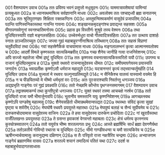 001  वैशम्पायन उवाच
001a ततः प्रविश्य भवनं प्रसुप्तो मधुसूदनः
001c याममात्रावशेषायां यामिन्यां प्रत्यबुध्यत
002a स ध्यानपथमाश्रित्य सर्वज्ञानानि माधवः
002c अवलोक्य ततः पश्चाद्दध्यौ ब्रह्म सनातनम्
003a ततः श्रुतिपुराणज्ञाः शिक्षिता रक्तकण्ठिनः
003c अस्तुवन्विश्वकर्माणं वासुदेवं प्रजापतिम्
004a पठन्ति पाणिस्वनिकास्तथा गायन्ति गायनाः
004c शङ्खानकमृदङ्गांश्च प्रवाद्यन्त सहस्रशः
005a वीणापणववेणूनां स्वनश्चातिमनोरमः
005c प्रहास इव विस्तीर्णः शुश्रुवे तस्य वेश्मनः
006a तथा युधिष्ठिरस्यापि राज्ञो मङ्गलसंहिताः
006c उच्चेरुर्मधुरा वाचो गीतवादित्रसंहिताः
007a तत उत्थाय दाशार्हः स्नातः प्राञ्जलिरच्युतः
007c जप्त्वा गुह्यं महाबाहुरग्नीनाश्रित्य तस्थिवान्
008a ततः सहस्रं विप्राणां चतुर्वेदविदां तथा
008c गवां सहस्रेणैकैकं वाचयामास माधवः
009a मङ्गलालम्भनं कृत्वा आत्मानमवलोक्य च
009c आदर्शे विमले कृष्णस्ततः सात्यकिमब्रवीत्
010a गच्छ शैनेय जानीहि गत्वा राजनिवेशनम्
010c अपि सज्जो महातेजा भीष्मं द्रष्टुं युधिष्ठिरः
011a ततः कृष्णस्य वचनात्सात्यकिस्त्वरितो ययौ
011c उपगम्य च राजानं युधिष्ठिरमुवाच ह
012a युक्तो रथवरो राजन्वासुदेवस्य धीमतः
012c समीपमापगेयस्य प्रयास्यति जनार्दनः
013a भवत्प्रतीक्षः कृष्णोऽसौ धर्मराज महाद्युते
013c यदत्रानन्तरं कृत्यं तद्भवान्कर्तुमर्हति
014  युधिष्ठिर उवाच
014a युज्यतां मे रथवरः फल्गुनाप्रतिमद्युते
014c न सैनिकैश्च यातव्यं यास्यामो वयमेव हि
015a न च पीडयितव्यो मे भीष्मो धर्मभृतां वरः
015c अतः पुरःसराश्चापि निवर्तन्तु धनञ्जय
016a अद्यप्रभृति गाङ्गेयः परं गुह्यं प्रवक्ष्यति
016c ततो नेच्छामि कौन्तेय पृथग्जनसमागमम्
017  वैशम्पायन उवाच
017a तद्वाक्यमाकर्ण्य तथा कुन्तीपुत्रो धनञ्जयः
017c युक्तं रथवरं तस्मा आचचक्षे नरर्षभ
018a ततो युधिष्ठिरो राजा यमौ भीमार्जुनावपि
018c भूतानीव समस्तानि ययुः कृष्णनिवेशनम्
019a आगच्छत्स्वथ कृष्णोऽपि पाण्डवेषु महात्मसु
019c शैनेयसहितो धीमान्रथमेवान्वपद्यत
020a रथस्थाः संविदं कृत्वा सुखां पृष्ट्वा च शर्वरीम्
020c मेघघोषै रथवरैः प्रययुस्ते महारथाः
021a मेघपुष्पं बलाहं च सैन्यं सुग्रीवमेव च
021c दारुकश्चोदयामास वासुदेवस्य वाजिनः
022a ते हया वासुदेवस्य दारुकेण प्रचोदिताः
022c गां खुराग्रैस्तथा राजँल्लिखन्तः प्रययुस्तदा
023a ते ग्रसन्त इवाकाशं वेगवन्तो महाबलाः
023c क्षेत्रं धर्मस्य कृत्स्नस्य कुरुक्षेत्रमवातरन्
024a ततो ययुर्यत्र भीष्मः शरतल्पगतः प्रभुः
024c आस्ते ब्रह्मर्षिभिः सार्धं ब्रह्मा देवगणैर्यथा
025a ततोऽवतीर्य गोविन्दो रथात्स च युधिष्ठिरः
025c भीमो गाण्डीवधन्वा च यमौ सात्यकिरेव च
025e ऋषीनभ्यर्चयामासुः करानुद्यम्य दक्षिणान्
026a स तैः परिवृतो राजा नक्षत्रैरिव चन्द्रमाः
026c अभ्याजगाम गाङ्गेयं ब्रह्माणमिव वासवः
027a शरतल्पे शयानं तमादित्यं पतितं यथा
027c ददर्श स महाबाहुर्भयादागतसाध्वसः

